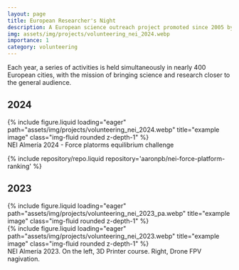 ```yaml
---
layout: page
title: European Researcher's Night
description: A European science outreach project promoted since 2005 by the European Commission.
img: assets/img/projects/volunteering_nei_2024.webp
importance: 1
category: volunteering
---
```


Each year, a series of activities is held simultaneously in nearly 400 European cities, with the mission of bringing science and research closer to the general audience.

## 2024

<div class="row">
    <div class="col-sm mt-3 mt-md-0">
        {% include figure.liquid loading="eager" path="assets/img/projects/volunteering_nei_2024.webp" title="example image" class="img-fluid rounded z-depth-1" %}
    </div>
</div>
<div class="caption">
    NEI Almería 2024 - Force platorms equilibrium challenge
</div>

{% include repository/repo.liquid repository='aaronpb/nei-force-platform-ranking' %}

## 2023

<div class="row">
    <div class="col-sm mt-3 mt-md-0">
        {% include figure.liquid loading="eager" path="assets/img/projects/volunteering_nei_2023_pa.webp" title="example image" class="img-fluid rounded z-depth-1" %}
    </div>
    <div class="col-sm mt-3 mt-md-0">
        {% include figure.liquid loading="eager" path="assets/img/projects/volunteering_nei_2023.webp" title="example image" class="img-fluid rounded z-depth-1" %}
    </div>
</div>
<div class="caption">
    NEI Almería 2023. On the left, 3D Printer course. Right, Drone FPV nagivation.
</div>

